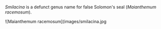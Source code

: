 *Smilacina* is a defunct genus name for false Solomon's seal (*Maianthemum racemosum*).

![Maianthemum racemosum](images/smilacina.jpg